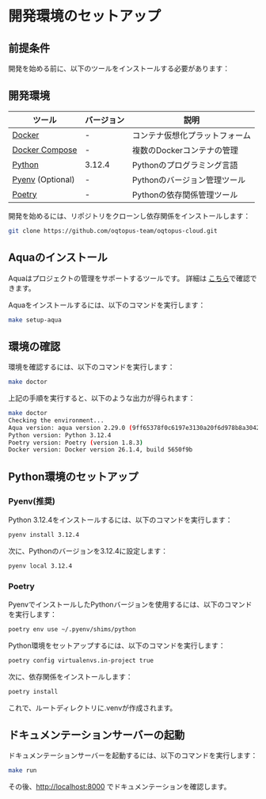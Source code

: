 # 開発環境のセットアップ

## 前提条件

開発を始める前に、以下のツールをインストールする必要があります：

## 開発環境

| ツール                                         | バージョン               | 説明                           |
|------------------------------------------------|--------------------------|-------------------------------|
| [Docker](https://docs.docker.com/get-docker/)  | -                        | コンテナ仮想化プラットフォーム |
| [Docker Compose](https://docs.docker.com/compose/install/) | -            | 複数のDockerコンテナの管理   |
| [Python](https://www.python.org/downloads/)    | 3.12.4                   | Pythonのプログラミング言語    |
| [Pyenv](https://github.com/pyenv/pyenv) (Optional) | -              | Pythonのバージョン管理ツール |
| [Poetry](https://python-poetry.org/)           | -                        | Pythonの依存関係管理ツール    |

開発を始めるには、リポジトリをクローンし依存関係をインストールします：

```bash
git clone https://github.com/oqtopus-team/oqtopus-cloud.git
```

## Aquaのインストール

Aquaはプロジェクトの管理をサポートするツールです。 詳細は [こちら](https://aquaproj.github.io/)で確認できます。

Aquaをインストールするには、以下のコマンドを実行します：

```bash
make setup-aqua
```

## 環境の確認

環境を確認するには、以下のコマンドを実行します：

```bash
make doctor
```

上記の手順を実行すると、以下のような出力が得られます：

```bash
make doctor
Checking the environment...
Aqua version: aqua version 2.29.0 (9ff65378f0c6197e3130a20f6d978b8a3042b463)
Python version: Python 3.12.4
Poetry version: Poetry (version 1.8.3)
Docker version: Docker version 26.1.4, build 5650f9b

```

## Python環境のセットアップ

### Pyenv(推奨)

Python 3.12.4をインストールするには、以下のコマンドを実行します：

```bash
pyenv install 3.12.4
```

次に、Pythonのバージョンを3.12.4に設定します：

```bash
pyenv local 3.12.4
```

### Poetry

PyenvでインストールしたPythonバージョンを使用するには、以下のコマンドを実行します：

```bash
poetry env use ~/.pyenv/shims/python
```

Python環境をセットアップするには、以下のコマンドを実行します：

```bash
poetry config virtualenvs.in-project true
```

次に、依存関係をインストールします：

```bash
poetry install
```

これで、ルートディレクトリに.venvが作成されます。

## ドキュメンテーションサーバーの起動

ドキュメンテーションサーバーを起動するには、以下のコマンドを実行します：

```bash
make run
```

その後、[http://localhost:8000](http://localhost:8000) でドキュメンテーションを確認します。
